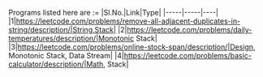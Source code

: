Programs listed here are :=
|Sl.No.|Link|Type|
|-----|-----|----|
|1|https://leetcode.com/problems/remove-all-adjacent-duplicates-in-string/description/|String,Stack|
|2|https://leetcode.com/problems/daily-temperatures/description/|Monotonic Stack|
|3|https://leetcode.com/problems/online-stock-span/description/|Design, Monotonic Stack, Data Stream|
|4|https://leetcode.com/problems/basic-calculator/description/|Math, Stack|
